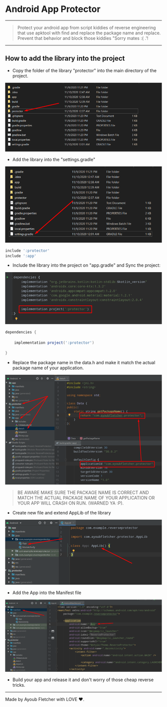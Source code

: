 # Android App Protector

---

> Protect your android app from script kiddies of reverse engineering that use apktool with find and replace the package name and replace. Prevent that behavior and block those kiddies "Sorry mates :( .'!

---
## How to add the library into the project
- Copy the folder of the library "protector" into the main directory of the project.

<img src="imgs/Screenshot_1.png">

- Add the library into the "settings.gradle"

<img src="imgs/Screenshot_2.png">

```gradle
include ':protector'
include ':app'
```

- Include the library into the project on "app.gradle" and Sync the project:

<img src="imgs/Screenshot_3.png">


```gradle
dependencies {
    
    implementation project(':protector')

}
```
- Replace the package name in the data.h and make it match the actual package name of your application.

<img src="imgs/Screenshot_4.png">

> BE AWARE MAKE SURE THE PACKAGE NAME IS CORRECT AND MATCH THE ACTUAL PACKAGE NAME OF YOUR APPLICATION OR YOUR APP WILL CRASH ON RUN. (WARNED YA :P).

- Create new file and extend AppLib of the library

<img src="imgs/Screenshot_5.png">

- Add the App into the Manifest file

<img src="imgs/Screenshot_6.png">

- Build your app and release it and don't worry of those cheap reverse tricks.

---

Made by Ayoub Fletcher with LOVE ❤️.